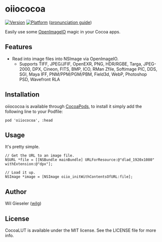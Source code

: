 # oiiococoa

[![Version](http://cocoapod-badges.herokuapp.com/v/oiiococoa/badge.png)](http://cocoadocs.org/docsets/CocoaLUT)
[![Platform](http://cocoapod-badges.herokuapp.com/p/oiiococoa/badge.png)](http://cocoadocs.org/docsets/CocoaLUT)
([pronunciation guide](http://www.youtube.com/watch?v=p7c3bQQmwVE#t=36))

Easily use some [OpenImageIO](http://openimageio.org) magic in your Cocoa apps.

## Features

- Read into image files into NSImage via OpenImageIO. 
  - Supports TIFF, JPEG/JFIF, OpenEXR, PNG, HDR/RGBE, Targa, JPEG-2000, DPX, Cineon, FITS, BMP, ICO, RMan Zfile, Softimage PIC, DDS, SGI, Maya IFF, PNM/PPM/PGM/PBM, Field3d, WebP, Photoshop PSD, Wavefront RLA

## Installation

oiiococoa is available through [CocoaPods](http://cocoapods.org), to install
it simply add the following line to your Podfile:

    pod 'oiiococoa', :head
    
## Usage

It's pretty simple.

```objc
// Get the URL to an image file.
NSURL *file = [[NSBundle mainBundle] URLForResource:@"dlad_1920x1080" withExtension:@"dpx"];

// Load it up.
NSImage *image = [NSImage oiio_initWithContentsOfURL:file];
```

## Author

Wil Gieseler ([wilg](//github.com/wilg))

## License

CocoaLUT is available under the MIT license. See the LICENSE file for more info.
